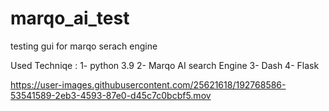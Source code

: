 # marqo_ai_test
testing gui for marqo serach engine

Used Techniqe :
1- python 3.9
2- Marqo AI search Engine
3- Dash 
4- Flask



https://user-images.githubusercontent.com/25621618/192768586-53541589-2eb3-4593-87e0-d45c7c0bcbf5.mov

